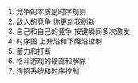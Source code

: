 1. 竞争的本质是时序规则
2. 敌人的竞争 你更新我刷新
3. 自己和自己的竞争 按键瞬间多次激发
4. 时序图 上升沿和下降沿控制
5. 蓄力和打断
6. 格斗游戏的硬直和解除
7. 连招系统和时序控制
